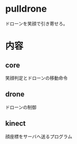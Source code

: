 # pulldrone
ドローンを笑顔で引き寄せろ。

# 内容

## core
笑顔判定とドローンの移動命令

## drone
ドローンの制御

## kinect
顔座標をサーバへ送るプログラム
